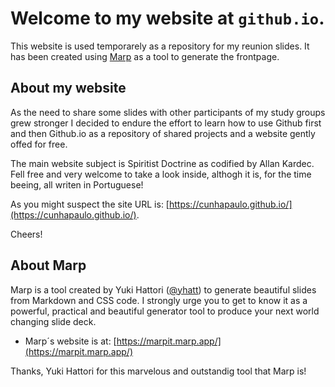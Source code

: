 # Welcome to my website at `github.io`.

This website is used temporarely as a repository for my reunion slides.
It has been created using [Marp](https://marpit.marp.app/) as a tool to generate the frontpage.

## About my website

As the need to share some slides with other participants of my study groups grew stronger I decided to endure the effort to learn how to use Github first and then Github.io as a repository of shared projects and a website gently offed for free.

The main website subject is Spiritist Doctrine as codified by Allan Kardec. Fell free and very welcome to take a look inside, althogh it is, for the time beeing, all writen in Portuguese!

As you might suspect the site URL is: [https://cunhapaulo.github.io/](https://cunhapaulo.github.io/).

Cheers!

## About Marp
Marp is a tool created by Yuki Hattori ([@yhatt](https://github.com/yhatt)) to generate beautiful slides from Markdown and CSS code. I strongly urge you to get to know it as a powerful, practical and beautiful generator tool to produce your next world changing slide deck.

- Marp´s website is at: [https://marpit.marp.app/](https://marpit.marp.app/)

Thanks, Yuki Hattori for this marvelous and outstandig tool that Marp is!
